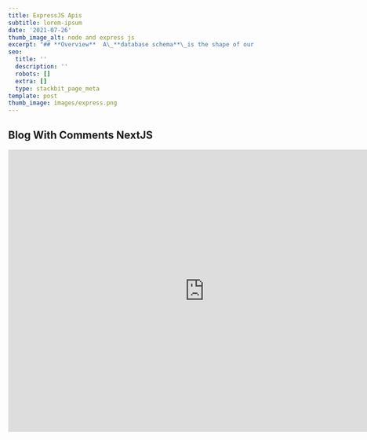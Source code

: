 ```yaml
---
title: ExpressJS Apis
subtitle: lorem-ipsum
date: '2021-07-26'
thumb_image_alt: node and express js
excerpt: "## **Overview**  A\_**database schema**\_is the shape of our database. It defines what tables we'll have, which columns should exist within the tables and any restrictions on each column.  A well-designed database schema keeps the data well organized and can help ensure high-quality data.  Note that while schema design is usually left to Database Administrators (DBAs), understanding schema helps when designing APIs and database logic. And in a smaller team, this step may fall on the developer."
seo:
  title: ''
  description: ''
  robots: []
  extra: []
  type: stackbit_page_meta
template: post
thumb_image: images/express.png
---
```


## Blog With Comments NextJS

<iframe   width="800" height="575"
           src="https://blog-w-comments.vercel.app/" title="YouTube video
           player" frameborder="0" allow="accelerometer; autoplay; clipboard-write;
           encrypted-media; gyroscope; picture-in-picture" allowfullscreen></iframe>
